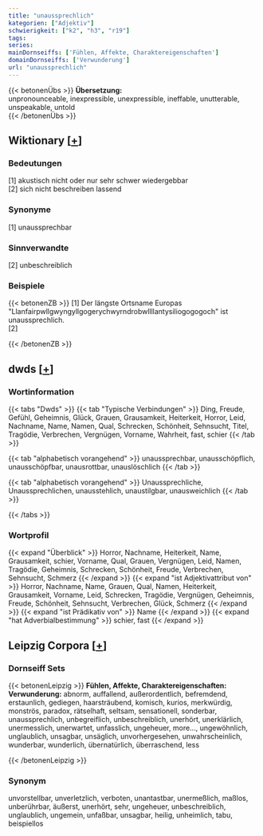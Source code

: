 ```yaml
---
title: "unaussprechlich"
kategorien: ["Adjektiv"]
schwierigkeit: ["k2", "h3", "r19"]
tags:
series:
mainDornseiffs: ['Fühlen, Affekte, Charaktereigenschaften']
domainDornseiffs: ['Verwunderung']
url: "unaussprechlich"
---
```


{{< betonenÜbs >}}
**Übersetzung:**  
unpronounceable, inexpressible, unexpressible, ineffable, unutterable, unspeakable, untold  
{{< /betonenÜbs >}}

## Wiktionary [[+](https://de.wiktionary.org/wiki/unaussprechlich)]

### Bedeutungen
[1] akustisch nicht oder nur sehr schwer wiedergebbar  
[2] sich nicht beschreiben lassend  

### Synonyme
[1] unaussprechbar  

### Sinnverwandte
[2] unbeschreiblich  

### Beispiele
{{< betonenZB >}}
[1] Der längste Ortsname Europas "Llanfairpwllgwyngyllgogerychwyrndrobwllllantysiliogogogoch" ist unaussprechlich.  
[2]  

{{< /betonenZB >}}


## dwds [[+](https://www.dwds.de/wb/unaussprechlich)]

### Wortinformation
{{< tabs "Dwds" >}}
{{< tab "Typische Verbindungen" >}}
Ding, Freude, Gefühl, Geheimnis, Glück, Grauen, Grausamkeit, Heiterkeit, Horror, Leid, Nachname, Name, Namen, Qual, Schrecken, Schönheit, Sehnsucht, Titel, Tragödie, Verbrechen, Vergnügen, Vorname, Wahrheit, fast, schier
{{< /tab >}}

{{< tab "alphabetisch vorangehend" >}}
unaussprechbar, unausschöpflich, unausschöpfbar, unausrottbar, unauslöschlich
{{< /tab >}}

{{< tab "alphabetisch vorangehend" >}}
Unaussprechliche, Unaussprechlichen, unausstehlich, unaustilgbar, unausweichlich
{{< /tab >}}

{{< /tabs >}}

### Wortprofil
{{< expand "Überblick" >}} Horror, Nachname, Heiterkeit, Name, Grausamkeit, schier, Vorname, Qual, Grauen, Vergnügen, Leid, Namen, Tragödie, Geheimnis, Schrecken, Schönheit, Freude, Verbrechen, Sehnsucht, Schmerz {{< /expand >}}
{{< expand "ist Adjektivattribut von" >}} Horror, Nachname, Name, Grauen, Qual, Namen, Heiterkeit, Grausamkeit, Vorname, Leid, Schrecken, Tragödie, Vergnügen, Geheimnis, Freude, Schönheit, Sehnsucht, Verbrechen, Glück, Schmerz {{< /expand >}}
{{< expand "ist Prädikativ von" >}} Name {{< /expand >}}
{{< expand "hat Adverbialbestimmung" >}} schier, fast {{< /expand >}}

## Leipzig Corpora [[+](https://corpora.uni-leipzig.de/en/res?word=unaussprechlich&corpusId=deu_newscrawl-public_2018)]

### Dornseiff Sets
{{< betonenLeipzig >}}
**Fühlen, Affekte, Charaktereigenschaften:**  
**Verwunderung:** abnorm, auffallend, außerordentlich, befremdend, erstaunlich, gediegen, haarsträubend, komisch, kurios, merkwürdig, monströs, paradox, rätselhaft, seltsam, sensationell, sonderbar, unaussprechlich, unbegreiflich, unbeschreiblich, unerhört, unerklärlich, unermesslich, unerwartet, unfasslich, ungeheuer, more..., ungewöhnlich, unglaublich, unsagbar, unsäglich, unvorhergesehen, unwahrscheinlich, wunderbar, wunderlich, übernatürlich, überraschend, less  

{{< /betonenLeipzig >}}

### Synonym
unvorstellbar, unverletzlich, verboten, unantastbar, unermeßlich, maßlos, unberührbar, äußerst, unerhört, sehr, ungeheuer, unbeschreiblich, unglaublich, ungemein, unfaßbar, unsagbar, heilig, unheimlich, tabu, beispiellos

